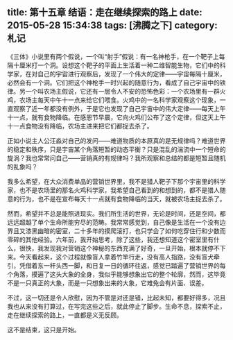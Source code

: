 title: 第十五章 结语：走在继续探索的路上
date: 2015-05-28 15:34:38
tags: [沸腾之下]
category: 札记
---
《三体》小说里有两个假说，一个叫“射手”假说：有一名神枪手，在一个靶子上每隔十厘米打一个洞。设想这个靶子的平面上生活着一种二维智能生物，它们中的科学家，在对自己的宇宙进行观察后，发现了一个伟大的定律——宇宙每隔十厘米，必然会有一个洞。它们把这个神枪手一时兴起的随意行为，看成了自己宇宙中的铁律。另一个叫农场主假说，它还有一层令人不安的恐怖色彩：一个农场里有一群火鸡，农场主每天中午十一点来给它们喂食。火鸡中的一名科学家观察这个现象，一直观察了近一年都没有例外，于是它也发现了自己宇宙中的伟大定律——每天上午十一点，就有食物降临。在感恩节早晨，它向火鸡们公布了这个定律，但这天上午十一点食物没有降临，农场主进来把它们都捉去杀了。<!--more-->

正如小说主人公汪淼对自己的发问——难道物质的本原真的是无规律吗？难道世界的稳定和秩序，只是宇宙某个角落短暂的动态平衡？只是混乱的湍流中一个短命的旋涡？我也常常问自己——营销真的有规律吗？我所观察和总结的都是短暂且随机的乱象吗？

我多么希望，在大众消费单品的营销世界里，我不是猎人靶子下那个宇宙里的科学家，也不是农场里的那名火鸡科学家，我希望自己看到的和想到的，都不是猎人随意的行为，也不是在宣布每天十一点就有食物降临的当天，就被农场主捉去杀了。

然而，希望并不总是能照进现实。我们所生活的世界，无论是时间，还是空间，都远远超越了单个生命所能穷尽的范畴。我常常感觉到，自己像是生活在一个没有边界且又漆黑幽暗的密室，二十多年的摸爬滚打，也只学会了如何吃穿住行和少数而零碎的其他经验。六年前，我开始思考，除了这些，我还想知道这个密室里有什么，很快，我发现我对营销这个神秘的东西充满了好奇，一旦开始，根本就停不下来。今天看起来，这个过程就像盲人拿着竹竿行走，没有高人指路，没有盲犬牵引，凭借着东一杆头西一脚，和日复一日的循环往返，感觉已踏遍了营销世界的每个角落，摸遍了这头大象的全身，我似乎能够想象出它的整个轮廓，然而，这毕竟不是一只真正的大象，而是一只想象出来的大象，它难免会有片面、误差。

不过，这一切还是令人欣慰，因为不管是对还是错，比起未知，都要好得多，况且我也从来没有打算过，在写完这些之后，就此停止了脚步。生命不息，探索不止，走在继续探索的路上，一直都是义无反顾。

这不是结束，这只是开始。
